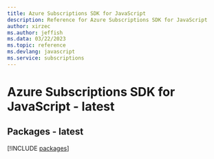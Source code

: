 ```yaml
---
title: Azure Subscriptions SDK for JavaScript
description: Reference for Azure Subscriptions SDK for JavaScript
author: xirzec
ms.author: jeffish
ms.data: 03/22/2023
ms.topic: reference
ms.devlang: javascript
ms.service: subscriptions
---
```

# Azure Subscriptions SDK for JavaScript - latest
## Packages - latest
[!INCLUDE [packages](subscriptions-index.md)]
